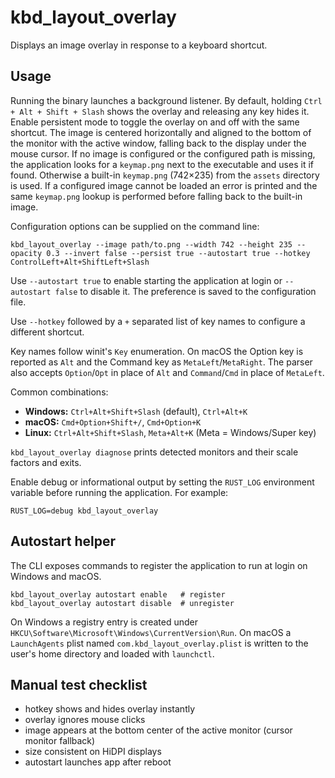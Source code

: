# kbd_layout_overlay

Displays an image overlay in response to a keyboard shortcut.

## Usage

Running the binary launches a background listener. By default, holding
`Ctrl + Alt + Shift + Slash` shows the overlay and releasing any key hides
it. Enable persistent mode to toggle the overlay on and off with the same
shortcut. The image is centered horizontally and aligned to the bottom of the monitor
with the active window, falling back to the display under the mouse cursor. If no image is configured or the
configured path is missing, the application looks for a `keymap.png` next to
the executable and uses it if found. Otherwise a built-in `keymap.png`
(742×235) from the `assets` directory is used. If a configured image cannot be
loaded an error is printed and the same `keymap.png` lookup is performed before
falling back to the built-in image.

Configuration options can be supplied on the command line:

```
kbd_layout_overlay --image path/to.png --width 742 --height 235 --opacity 0.3 --invert false --persist true --autostart true --hotkey ControlLeft+Alt+ShiftLeft+Slash
```

Use `--autostart true` to enable starting the application at login or
`--autostart false` to disable it. The preference is saved to the
configuration file.

Use `--hotkey` followed by a `+` separated list of key names to configure a
different shortcut.

Key names follow winit's `Key` enumeration. On macOS the Option key is
reported as `Alt` and the Command key as `MetaLeft`/`MetaRight`. The parser also
accepts `Option`/`Opt` in place of `Alt` and `Command`/`Cmd` in place of
`MetaLeft`.

Common combinations:

- **Windows:** `Ctrl+Alt+Shift+Slash` (default), `Ctrl+Alt+K`
- **macOS:** `Cmd+Option+Shift+/`, `Cmd+Option+K`
- **Linux:** `Ctrl+Alt+Shift+Slash`, `Meta+Alt+K` (Meta = Windows/Super key)

`kbd_layout_overlay diagnose` prints detected monitors and their scale
factors and exits.

Enable debug or informational output by setting the `RUST_LOG` environment
variable before running the application. For example:

```
RUST_LOG=debug kbd_layout_overlay
```

## Autostart helper

The CLI exposes commands to register the application to run at login on
Windows and macOS.

```
kbd_layout_overlay autostart enable   # register
kbd_layout_overlay autostart disable  # unregister
```

On Windows a registry entry is created under
`HKCU\Software\Microsoft\Windows\CurrentVersion\Run`. On macOS a
`LaunchAgents` plist named `com.kbd_layout_overlay.plist` is written to the
user's home directory and loaded with `launchctl`.

## Manual test checklist

- hotkey shows and hides overlay instantly
- overlay ignores mouse clicks
- image appears at the bottom center of the active monitor (cursor monitor fallback)
- size consistent on HiDPI displays
- autostart launches app after reboot

